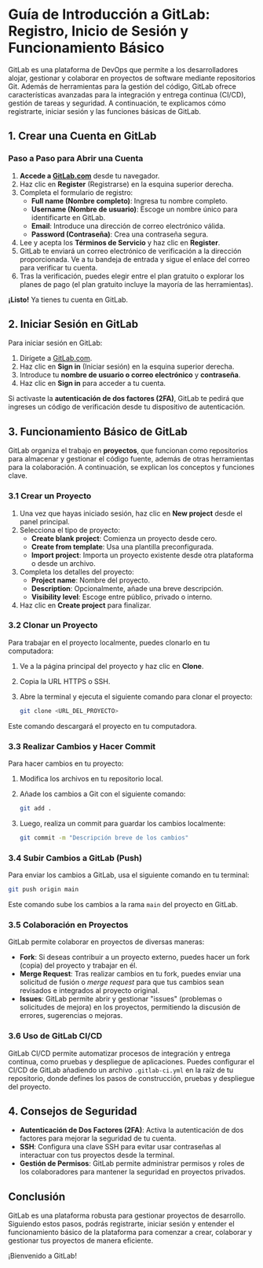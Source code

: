 # Guía de Introducción a GitLab: Registro, Inicio de Sesión y Funcionamiento Básico

GitLab es una plataforma de DevOps que permite a los desarrolladores alojar, gestionar y colaborar en proyectos de software mediante repositorios Git. Además de herramientas para la gestión del código, GitLab ofrece características avanzadas para la integración y entrega continua (CI/CD), gestión de tareas y seguridad. A continuación, te explicamos cómo registrarte, iniciar sesión y las funciones básicas de GitLab.

## 1. Crear una Cuenta en GitLab

### Paso a Paso para Abrir una Cuenta

1. **Accede a [GitLab.com](https://gitlab.com)** desde tu navegador.
2. Haz clic en **Register** (Registrarse) en la esquina superior derecha.
3. Completa el formulario de registro:
   - **Full name (Nombre completo)**: Ingresa tu nombre completo.
   - **Username (Nombre de usuario)**: Escoge un nombre único para identificarte en GitLab.
   - **Email**: Introduce una dirección de correo electrónico válida.
   - **Password (Contraseña)**: Crea una contraseña segura.
4. Lee y acepta los **Términos de Servicio** y haz clic en **Register**.
5. GitLab te enviará un correo electrónico de verificación a la dirección proporcionada. Ve a tu bandeja de entrada y sigue el enlace del correo para verificar tu cuenta.
6. Tras la verificación, puedes elegir entre el plan gratuito o explorar los planes de pago (el plan gratuito incluye la mayoría de las herramientas).

**¡Listo!** Ya tienes tu cuenta en GitLab.

## 2. Iniciar Sesión en GitLab

Para iniciar sesión en GitLab:

1. Dirígete a [GitLab.com](https://gitlab.com).
2. Haz clic en **Sign in** (Iniciar sesión) en la esquina superior derecha.
3. Introduce tu **nombre de usuario o correo electrónico** y **contraseña**.
4. Haz clic en **Sign in** para acceder a tu cuenta.

Si activaste la **autenticación de dos factores (2FA)**, GitLab te pedirá que ingreses un código de verificación desde tu dispositivo de autenticación.

## 3. Funcionamiento Básico de GitLab

GitLab organiza el trabajo en **proyectos**, que funcionan como repositorios para almacenar y gestionar el código fuente, además de otras herramientas para la colaboración. A continuación, se explican los conceptos y funciones clave.

### 3.1 Crear un Proyecto

1. Una vez que hayas iniciado sesión, haz clic en **New project** desde el panel principal.
2. Selecciona el tipo de proyecto:
   - **Create blank project**: Comienza un proyecto desde cero.
   - **Create from template**: Usa una plantilla preconfigurada.
   - **Import project**: Importa un proyecto existente desde otra plataforma o desde un archivo.
3. Completa los detalles del proyecto:
   - **Project name**: Nombre del proyecto.
   - **Description**: Opcionalmente, añade una breve descripción.
   - **Visibility level**: Escoge entre público, privado o interno.
4. Haz clic en **Create project** para finalizar.

### 3.2 Clonar un Proyecto

Para trabajar en el proyecto localmente, puedes clonarlo en tu computadora:

1. Ve a la página principal del proyecto y haz clic en **Clone**.
2. Copia la URL HTTPS o SSH.
3. Abre la terminal y ejecuta el siguiente comando para clonar el proyecto:

   ```bash
   git clone <URL_DEL_PROYECTO>
   ```

Este comando descargará el proyecto en tu computadora.

### 3.3 Realizar Cambios y Hacer Commit

Para hacer cambios en tu proyecto:

1. Modifica los archivos en tu repositorio local.
2. Añade los cambios a Git con el siguiente comando:

   ```bash
   git add .
   ```

3. Luego, realiza un commit para guardar los cambios localmente:

   ```bash
   git commit -m "Descripción breve de los cambios"
   ```

### 3.4 Subir Cambios a GitLab (Push)

Para enviar los cambios a GitLab, usa el siguiente comando en tu terminal:

```bash
git push origin main
```

Este comando sube los cambios a la rama `main` del proyecto en GitLab.

### 3.5 Colaboración en Proyectos

GitLab permite colaborar en proyectos de diversas maneras:

- **Fork**: Si deseas contribuir a un proyecto externo, puedes hacer un fork (copia) del proyecto y trabajar en él.
- **Merge Request**: Tras realizar cambios en tu fork, puedes enviar una solicitud de fusión o *merge request* para que tus cambios sean revisados e integrados al proyecto original.
- **Issues**: GitLab permite abrir y gestionar "issues" (problemas o solicitudes de mejora) en los proyectos, permitiendo la discusión de errores, sugerencias o mejoras.

### 3.6 Uso de GitLab CI/CD

GitLab CI/CD permite automatizar procesos de integración y entrega continua, como pruebas y despliegue de aplicaciones. Puedes configurar el CI/CD de GitLab añadiendo un archivo `.gitlab-ci.yml` en la raíz de tu repositorio, donde defines los pasos de construcción, pruebas y despliegue del proyecto.

## 4. Consejos de Seguridad

- **Autenticación de Dos Factores (2FA)**: Activa la autenticación de dos factores para mejorar la seguridad de tu cuenta.
- **SSH**: Configura una clave SSH para evitar usar contraseñas al interactuar con tus proyectos desde la terminal.
- **Gestión de Permisos**: GitLab permite administrar permisos y roles de los colaboradores para mantener la seguridad en proyectos privados.

## Conclusión

GitLab es una plataforma robusta para gestionar proyectos de desarrollo. Siguiendo estos pasos, podrás registrarte, iniciar sesión y entender el funcionamiento básico de la plataforma para comenzar a crear, colaborar y gestionar tus proyectos de manera eficiente.

¡Bienvenido a GitLab!
